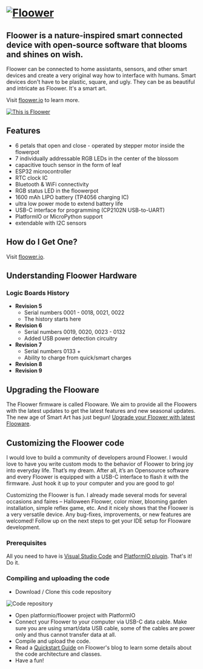 # [![Floower](https://floower.io/wp-content/uploads/2020/04/floower.png)](https://floower.io)

## Floower is a nature-inspired smart connected device with open-source software that blooms and shines on wish.

Floower can be connected to home assistants, sensors, and other smart devices and create a very original way how to interface with humans. Smart devices don't have to be plastic, square, and ugly. They can be as beautiful and intricate as Floower. It's a smart art.

Visit [floower.io](https://floower.io) to learn more.

[![This is Floower](https://github.com/jpraus/floower/blob/master/doc/floower-preview.jpg?raw=true)](https://www.youtube.com/watch?v=r68Je8jlLY4)

## Features

* 6 petals that open and close - operated by stepper motor inside the flowerpot
* 7 individually addressable RGB LEDs in the center of the blossom
* capacitive touch sensor in the form of leaf
* ESP32 microcontroller
* RTC clock IC
* Bluetooth & WiFi connectivity
* RGB status LED in the floowerpot
* 1600 mAh LIPO battery (TP4056 charging IC)
* ultra low power mode to extend battery life
* USB-C interface for programming (CP2102N USB-to-UART)
* PlatformIO or MicroPython support
* extendable with I2C sensors

## How do I Get One?

Visit [floower.io](https://floower.io).

## Understanding Floower Hardware

### Logic Boards History

* **Revision 5**
  * Serial numbers 0001 - 0018, 0021, 0022
  * The history starts here
* **Revision 6**
  * Serial numbers 0019, 0020, 0023 - 0132
  * Added USB power detection circuitry
* **Revision 7**
  * Serial numbers 0133 +
  * Ability to charge from quick/smart charges
* **Revision 8**
* **Revision 9**  

## Upgrading the Flooware

The Floower firmware is called Flooware. We aim to provide all the Floowers with the latest updates to get the latest features and new seasonal updates. The new age of Smart Art has just begun! [Upgrade your Floower with latest Flooware](https://floower.io/upgrading-floower/).

## Customizing the Floower code

I would love to build a community of developers around Floower. I would love to have you write custom mods to the behavior of Floower to bring joy into everyday life. That’s my dream. After all, it’s an Opensource software and every Floower is equipped with a USB-C interface to flash it with the firmware. Just hook it up to your computer and you are good to go!

Customizing the Floower is fun. I already made several mods for several occasions and faires – Halloween Floower, color mixer, blooming garden installation, simple reflex game, etc. And it nicely shows that the Floower is a very versatile device. Any bug-fixes, improvements, or new features are welcomed! Follow up on the next steps to get your IDE setup for Flooware development.

### Prerequisites

All you need to have is [Visual Studio Code](https://code.visualstudio.com/) and [PlatformIO plugin](https://platformio.org/). That's it! Do it.

### Compiling and uploading the code

* Download / Clone this code repository

![Code repository](https://github.com/jpraus/floower/blob/master/doc/github-code.png?raw=true)

* Open platformio/floower project with PlatformIO
* Connect your Floower to your computer via USB-C data cable. Make sure you are using smart/data USB cable, some of the cables are power only and thus cannot transfer data at all.
* Compile and upload the code.
* Read a [Quickstart Guide](https://floower.io/i-wrote-a-terrible-firmware/) on Floower's blog to learn some details about the code architecture and classes.
* Have a fun!
